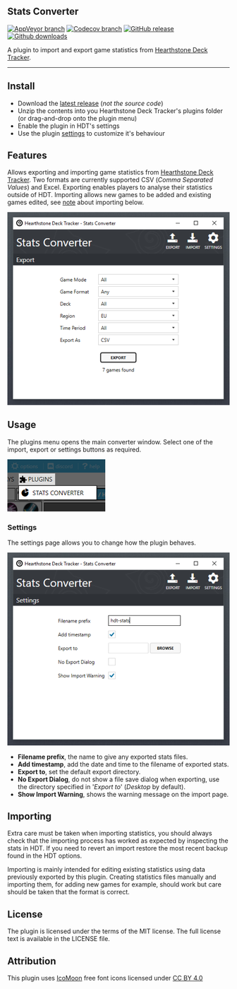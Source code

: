 ## Stats Converter
[![AppVeyor branch](https://img.shields.io/appveyor/ci/andburn/hdt-plugin-statsconverter/master.svg?maxAge=21600)](https://ci.appveyor.com/project/andburn/hdt-plugin-statsconverter)
[![Codecov branch](https://img.shields.io/codecov/c/github/andburn/hdt-plugin-statsconverter/master.svg?maxAge=21600)](https://codecov.io/gh/andburn/hdt-plugin-statsconverter)
[![GitHub release](https://img.shields.io/github/release/andburn/hdt-plugin-statsconverter.svg?maxAge=21600)](https://github.com/andburn/hdt-plugin-statsconverter/releases/latest)
[![Github downloads](https://img.shields.io/github/downloads/andburn/hdt-plugin-statsconverter/latest/total.svg?maxAge=21600)](https://github.com/andburn/hdt-plugin-statsconverter/releases/latest)

A plugin to import and export game statistics from [Hearthstone Deck Tracker](https://github.com/HearthSim/Hearthstone-Deck-Tracker).

---

## Install
- Download the [latest release](https://github.com/andburn/hdt-plugin-statsconverter/releases/latest) (*not the source code*)
- Unzip the contents into you Hearthstone Deck Tracker's plugins folder (or drag-and-drop onto the plugin menu)
- Enable the plugin in HDT's settings
- Use the plugin [settings](#settings) to customize it's behaviour

## Features

Allows exporting and importing game statistics from [Hearthstone Deck Tracker](https://github.com/HearthSim/Hearthstone-Deck-Tracker). Two formats are currently supported CSV (*Comma Separated Values*) and Excel. Exporting enables players to analyse their statistics outside of HDT. Importing allows new games to be added and existing games edited, see [note](#importing) about importing below.

![Menu](Docs/export.png)

## Usage
The plugins menu opens the main converter window. Select one of the import, export or settings buttons as required.

![Menu](Docs/menu.png)

### Settings
The settings page allows you to change how the plugin behaves.

![settings](Docs/settings.png)

- **Filename prefix**, the name to give any exported stats files.
- **Add timestamp**, add the date and time to the filename of exported stats.
- **Export to**, set the default export directory.
- **No Export Dialog**, do not show a file save dialog when exporting, use the directory specified in '*Export to*' (*Desktop* by default).
- **Show Import Warning**, shows the warning message on the import page.

## Importing
Extra care must be taken when importing statistics, you should always check that the importing process has worked as expected by inspecting the stats in HDT. If you need to revert an import restore the most recent backup found in the HDT options.

Importing is mainly intended for editing existing statistics using data previously exported by this plugin. Creating statistics files manually and importing them, for adding new games for example, should work but care should be taken that the format is correct.

## License
The plugin is licensed under the terms of the MIT license. The full license text is available in the LICENSE file.

## Attribution
This plugin uses [IcoMoon](https://icomoon.io/) free font icons licensed under [CC BY 4.0](https://creativecommons.org/licenses/by/4.0/)
